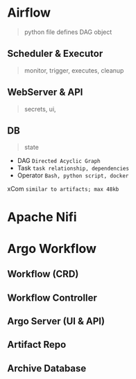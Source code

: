 # Airflow
> python file defines DAG object

## Scheduler & Executor
> monitor, trigger, executes, cleanup

## WebServer & API
> secrets, ui, 

## DB
> state

- DAG `Directed Acyclic Graph`
- Task `task relationship, dependencies`
- Operator `Bash, python script, docker`

xCom `similar to artifacts; max 48kb`


# Apache Nifi

# Argo Workflow
## Workflow (CRD)
## Workflow Controller
## Argo Server (UI & API)

## Artifact Repo
## Archive Database

